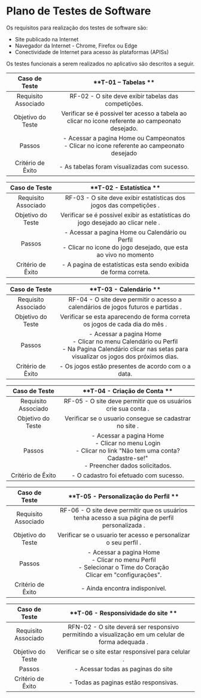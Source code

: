 # Plano de Testes de Software



Os requisitos para realização dos testes de software são:
- Site publicado na Internet 
- Navegador da Internet - Chrome, Firefox ou Edge 
- Conectividade de Internet para acesso às plataformas (APISs) 

Os testes funcionais a serem realizados no aplicativo são descritos a seguir. 

 

| **Caso de Teste** 	| **T-01 –  Tabelas ** 	|
|:---:	|:---:	|
|	Requisito Associado 	| RF-02 - O site deve exibir tabelas das competições. |
| Objetivo do Teste 	| Verificar se é possivel ter acesso a tabela ao clicar no icone referente ao campeonato desejado. |
| Passos 	| - Acessar a pagina Home ou Campeonatos <br> - Clicar no icone referente ao campeonato desejado <br> |
|Critério de Êxito | - As tabelas foram visualizadas com sucesso. |


| **Caso de Teste** 	| **T-02 - Estatística ** |
|:---:	|:---:	|
|	Requisito Associado 	| RF-03 - O site deve exibir estatísticas dos jogos das competições . |
| Objetivo do Teste 	| Verificar se é possivel exibir as estatísticas do jogo desejado ao clicar nele .&nbsp;&nbsp;&nbsp;&nbsp;&nbsp;&nbsp;&nbsp;&nbsp;|
| Passos 	| - Acessar a pagina Home ou Calendário ou Perfil <br> - Clicar no icone do jogo desejado, que esta ao vivo no momento <br>  |
|Critério de Êxito | - A pagina de estatísticas esta sendo exibida de forma correta. |

| **Caso de Teste** 	| **T-03 - Calendário ** 	|
|:---:	|:---:	|
|	Requisito Associado 	| RF-04 - O site deve permitir o acesso a calendários de jogos futuros e partidas . |
| Objetivo do Teste 	| Verificar se esta aparecendo de forma correta os jogos de cada dia do mês . |
| Passos 	| - Acessar a pagina Home <br> - Clicar no menu Calendário ou Perfil <br> - Na Pagina Calendário clicar nas setas para visualizar os jogos dos próximos dias. |
|Critério de Êxito | - Os jogos estão presentes de acordo com o a data. |

| **Caso de Teste** 	| **T-04 - Criação de Conta ** 	|
|:---:	|:---:	|
|	Requisito Associado 	| RF-05 - O site deve permitir que os usuários crie sua conta . |
| Objetivo do Teste 	| Verificar se o usuario consegue se cadastrar no site . |
| Passos 	| - Acessar a pagina Home <br> - Clicar no menu Login <br> - Clicar no link "Não tem uma conta? Cadastre-se!"<br> - Preencher dados solicitados. |
|Critério de Êxito | - O cadastro foi efetuado com sucesso. |


| **Caso de Teste** 	| **T-05 - Personalização do Perfil ** 	|
|:---:	|:---:	|
|	Requisito Associado 	| RF-06 - O site deve permitir que os usuários tenha acesso a sua página de perfil personalizada . |
| Objetivo do Teste 	| Verificar se o usuario ter acesso e personalizar o seu perfil . |
| Passos 	| - Acessar a pagina Home <br> - Clicar no menu Perfil <br> - Selecionar o Time do Coração <br> Clicar em "configurações". |
|Critério de Êxito | - Ainda encontra indisponível. |

| **Caso de Teste** 	| **T-06 - Responsividade do site ** 	|
|:---:	|:---:	|
|	Requisito Associado 	| RFN-02 - O site deverá ser responsivo permitindo a visualização em um celular de forma adequada . |
| Objetivo do Teste 	| Verificar se o site estar responsivel para celular . |
| Passos 	| - Acessar todas as paginas do site <br> |
|Critério de Êxito | - Todas as paginas estão responsivas. |




